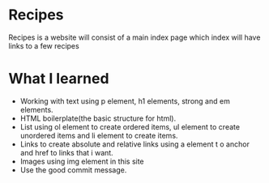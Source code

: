 # Recipes
Recipes is a website will consist of a main index page which index will have links to a few recipes

# What I learned

- Working with text using p element, h1 elements, strong and em elements.
- HTML boilerplate(the basic structure for html).
- List using ol element to create ordered items, ul element to create unordered  items and li element to create items.
- Links to create absolute and relative links using a element t o anchor and href to links that i want.
- Images using img element in this site
- Use the good commit message.
